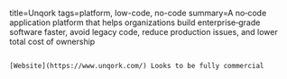 title=Unqork
tags=platform, low-code, no-code
summary=A no‑code application platform that helps organizations build enterprise‑grade software faster, avoid legacy code, reduce production issues, and lower total cost of ownership
~~~~~~

[Website](https://www.unqork.com/) Looks to be fully commercial
